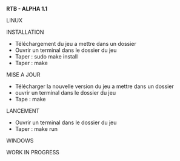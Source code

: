 **RTB - ALPHA 1.1**

LINUX

INSTALLATION
- Téléchargement du jeu a mettre dans un dossier
- Ouvrir un terminal dans le dossier du jeu
- Taper : sudo make install
- Taper : make

MISE A JOUR
- Télécharger la nouvelle version du jeu a mettre dans un dossier
- ouvrir un terminal dans le dossier du jeu
- Tape : make

LANCEMENT
- Ouvrir un terminal dans le dossier du jeu
- Taper : make run


WINDOWS

WORK IN PROGRESS
